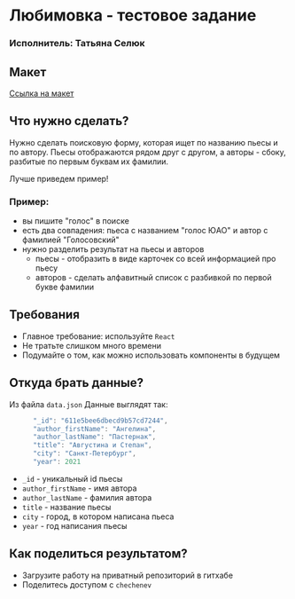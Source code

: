 # Любимовка - тестовое задание
### Исполнитель: Татьяна Селюк

## Макет
[Ссылка на макет](https://www.figma.com/file/wKl8SsVMG5YqiwK4GB3kRz/%D0%9B%D1%8E%D0%B1%D0%B8%D0%BC%D0%BE%D0%B2%D0%BA%D0%B0-%D0%A2%D0%B5%D1%81%D1%82%D0%BE%D0%B2%D0%BE%D0%B5-%D0%B7%D0%B0%D0%B4%D0%B0%D0%BD%D0%B8%D0%B5?node-id=0%3A1)

## Что нужно сделать?
Нужно сделать поисковую форму, которая ищет по названию пьесы и по автору.
Пьесы отображаются рядом друг с другом, а авторы - сбоку, разбитые по первым буквам их фамилии.

Лучше приведем пример!

### Пример:
* вы пишите "голос" в поиске
* есть два совпадения: пьеса с названием "голос ЮАО" и автор с фамилией "Голосовский"
* нужно разделить результат на пьесы и авторов
    * пьесы - отобразить в виде карточек со всей информацией про пьесу
    * авторов - сделать алфавитный список с разбивкой по первой букве фамилии

## Требования
* Главное требование: используйте `React`
* Не тратьте слишком много времени
* Подумайте о том, как можно использовать компоненты в будущем

## Откуда брать данные?
Из файла `data.json`
Данные выглядят так:

```javascript
      "_id": "611e5bee6dbecd9b57cd7244",
      "author_firstName": "Ангелина",
      "author_lastName": "Пастернак",
      "title": "Августина и Степан",
      "city": "Санкт-Петербург",
      "year": 2021
```

* `_id` - уникальный id пьесы
* `author_firstName` - имя автора
* `author_lastName` - фамилия автора
* `title` - название пьесы
* `city` - город, в котором написана пьеса
* `year` - год написания пьесы


## Как поделиться результатом?
* Загрузите работу на приватный репозиторий в гитхабе
* Поделитесь доступом с `chechenev`
